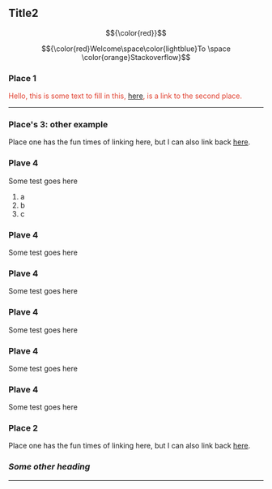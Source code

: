 ## Title2

$${\color{red}}$$


$${\color{red}Welcome\space\color{lightblue}To \space \color{orange}Stackoverflow}$$


### Place 1

<span style="color: #e03e2d;">Hello, this is some text to fill in this, [here](#place-2), is a link to the second place.</span>

* * *

### Place's 3: other example

Place one has the fun times of linking here, but I can also link back [here](#places-3-other-example).

### Plave 4

Some test goes here

1.  a
2.  b
3.  c

### Plave 4

Some test goes here

### Plave 4

Some test goes here

### Plave 4

Some test goes here

### Plave 4

Some test goes here

### Plave 4

Some test goes here

### Place 2

Place one has the fun times of linking here, but I can also link back [here](#place-1).

### ***Some other heading***

* * *

&nbsp;
